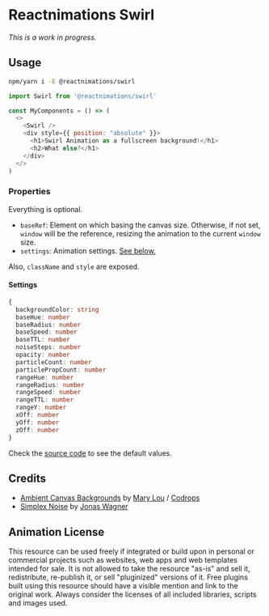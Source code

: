# Reactnimations Swirl

_This is a work in progress._

## Usage

```sh
npm/yarn i -E @reactnimations/swirl
```

```js
import Swirl from '@reactnimations/swirl'

const MyComponents = () => (
  <>
    <Swirl />
    <div style={{ position: "absolute" }}>
      <h1>Swirl Animation as a fullscreen background!</h1>
      <h2>What else?</h1>
    </div>
  </>
)
```

### Properties

Everything is optional.

- `baseRef`: Element on which basing the canvas size. Otherwise, if not set, `window` will be the reference, resizing
  the animation to the current `window` size.
- `settings`: Animation settings. [See below.](#settings)

Also, `className` and `style` are exposed.

#### Settings

```ts
{
  backgroundColor: string
  baseHue: number
  baseRadius: number
  baseSpeed: number
  baseTTL: number
  noiseSteps: number
  opacity: number
  particleCount: number
  particlePropCount: number
  rangeHue: number
  rangeRadius: number
  rangeSpeed: number
  rangeTTL: number
  rangeY: number
  xOff: number
  yOff: number
  zOff: number
}
```

Check the [source code](https://github.com/ivangabriele/reactnimations/blob/main/packages/swirl/Animation.js) to see the
default values.

## Credits

- [Ambient Canvas Backgrounds](https://github.com/crnacura/AmbientCanvasBackgrounds)
  by [Mary Lou](https://github.com/crnacura) / [Codrops](https://tympanus.net/codrops/)
- [Simplex Noise](https://github.com/jwagner/simplex-noise.js)
  by [Jonas Wagner](https://github.com/jwagner)

## Animation License

This resource can be used freely if integrated or build upon in personal or commercial projects such as websites, web
apps and web templates intended for sale. It is not allowed to take the resource "as-is" and sell it, redistribute,
re-publish it, or sell "pluginized" versions of it. Free plugins built using this resource should have a visible mention
and link to the original work. Always consider the licenses of all included libraries, scripts and images used.
